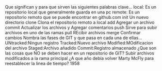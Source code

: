 Que significan y para que sirven las siguientes palabras clave…
    local: Es un repositorio local que generalmente guarda en una pc
    remote: Es un repositorio remoto que se puede encontrar en github.com
    init Un nuevo directorio
    clone Clona el repositorio remoto a local
    add Agregar un archivo
    commit Actualizar los archivos y Agregar comentarios
    push Sirve para subir archivos en uno de las ramas
    pull REcibir archivos
    merge Confirmar cambios
Nombra las fases de GIT y que pasa en cada una de ellas…
UNtracked:Ningun registro
Tracked:Nuevo archivo
Modified:MOdificacion del archivo
Staged:Archivo añadido
Commit:Registro almacenado
¿Que son las cosas que NO se deben hacer en un repositorio de GIT?
Subir archivos modificados a la rama principal
¿A que año debía volver Marty McFly para reestablecer la linea de tiempo?
1958
